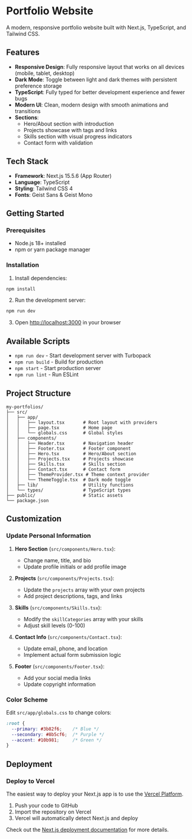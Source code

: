 # Portfolio Website

A modern, responsive portfolio website built with Next.js, TypeScript, and Tailwind CSS.

## Features

- **Responsive Design**: Fully responsive layout that works on all devices (mobile, tablet, desktop)
- **Dark Mode**: Toggle between light and dark themes with persistent preference storage
- **TypeScript**: Fully typed for better development experience and fewer bugs
- **Modern UI**: Clean, modern design with smooth animations and transitions
- **Sections**:
  - Hero/About section with introduction
  - Projects showcase with tags and links
  - Skills section with visual progress indicators
  - Contact form with validation

## Tech Stack

- **Framework**: Next.js 15.5.6 (App Router)
- **Language**: TypeScript
- **Styling**: Tailwind CSS 4
- **Fonts**: Geist Sans & Geist Mono

## Getting Started

### Prerequisites

- Node.js 18+ installed
- npm or yarn package manager

### Installation

1. Install dependencies:

```bash
npm install
```

2. Run the development server:

```bash
npm run dev
```

3. Open [http://localhost:3000](http://localhost:3000) in your browser

## Available Scripts

- `npm run dev` - Start development server with Turbopack
- `npm run build` - Build for production
- `npm start` - Start production server
- `npm run lint` - Run ESLint

## Project Structure

```
my-portfolios/
├── src/
│   ├── app/
│   │   ├── layout.tsx       # Root layout with providers
│   │   ├── page.tsx         # Home page
│   │   └── globals.css      # Global styles
│   ├── components/
│   │   ├── Header.tsx       # Navigation header
│   │   ├── Footer.tsx       # Footer component
│   │   ├── Hero.tsx         # Hero/About section
│   │   ├── Projects.tsx     # Projects showcase
│   │   ├── Skills.tsx       # Skills section
│   │   ├── Contact.tsx      # Contact form
│   │   ├── ThemeProvider.tsx # Theme context provider
│   │   └── ThemeToggle.tsx  # Dark mode toggle
│   ├── lib/                 # Utility functions
│   └── types/               # TypeScript types
├── public/                  # Static assets
└── package.json
```

## Customization

### Update Personal Information

1. **Hero Section** (`src/components/Hero.tsx`):
   - Change name, title, and bio
   - Update profile initials or add profile image

2. **Projects** (`src/components/Projects.tsx`):
   - Update the `projects` array with your own projects
   - Add project descriptions, tags, and links

3. **Skills** (`src/components/Skills.tsx`):
   - Modify the `skillCategories` array with your skills
   - Adjust skill levels (0-100)

4. **Contact Info** (`src/components/Contact.tsx`):
   - Update email, phone, and location
   - Implement actual form submission logic

5. **Footer** (`src/components/Footer.tsx`):
   - Add your social media links
   - Update copyright information

### Color Scheme

Edit `src/app/globals.css` to change colors:

```css
:root {
  --primary: #3b82f6;    /* Blue */
  --secondary: #8b5cf6;  /* Purple */
  --accent: #10b981;     /* Green */
}
```

## Deployment

### Deploy to Vercel

The easiest way to deploy your Next.js app is to use the [Vercel Platform](https://vercel.com/new).

1. Push your code to GitHub
2. Import the repository on Vercel
3. Vercel will automatically detect Next.js and deploy

Check out the [Next.js deployment documentation](https://nextjs.org/docs/app/building-your-application/deploying) for more details.

